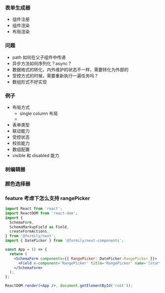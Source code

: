 ### 表单生成器

- 组件注册
- 组件渲染
- 布局渲染

### 问题

- path 如何在父子组件中传递
- 异步方法如何序列化？async ?
- 数据格式的转化，内外维护的状态不一样，需要转化为外部的
- 受控方式的时候，需要重新执行一遍任务吗？
- 数组形式不好实现

### 例子

- 布局方式
  - single column 布局
  -
- 表单类型
- 联动能力
- 受控状态
- 校验能力
- 数组配置
- visible 和 disabled 能力

### 树编辑器

### 颜色选择器

### feature 考虑下怎么支持 rangePicker

```jsx
import React from 'react';
import ReactDOM from 'react-dom';
import {
  SchemaForm,
  SchemaMarkupField as Field,
  createFormActions,
} from '@formily/next';
import { DatePicker } from '@formily/next-components';

const App = () => {
  return (
    <SchemaForm components={{ RangePicker: DatePicker.RangePicker }}>
      <Field x-component='RangePicker' title='RangePicker' name='[start,end]' />
    </SchemaForm>
  );
};

ReactDOM.render(<App />, document.getElementById('root'));
```
